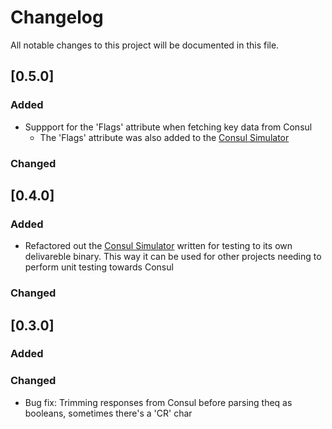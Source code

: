 # Changelog

All notable changes to this project will be documented in this file.

## [0.5.0]

### Added

- Suppport for the 'Flags' attribute when fetching key data from Consul
    - The 'Flags' attribute was also added to the [Consul Simulator](consul-sim/README.md) 

### Changed

## [0.4.0]

### Added

- Refactored out the [Consul Simulator](consul-sim/README.md) written for testing to its own delivareble binary. 
This way it can be used for other projects needing to perform unit testing towards Consul
   

### Changed

## [0.3.0]

### Added


### Changed

- Bug fix: Trimming responses from Consul before parsing theq as booleans, sometimes there's a 'CR' char